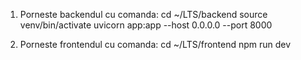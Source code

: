 1. Porneste backendul cu comanda:
  cd ~/LTS/backend
source venv/bin/activate
uvicorn app:app --host 0.0.0.0 --port 8000

2. Porneste frontendul cu comanda:
  cd ~/LTS/frontend
  npm run dev